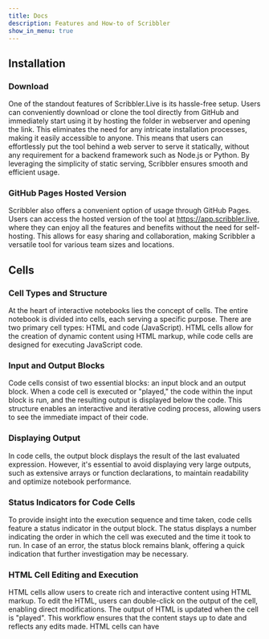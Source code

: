 ```yaml
---
title: Docs
description: Features and How-to of Scribbler
show_in_menu: true
---
```



## Installation


### Download
One of the standout features of Scribbler.Live is its hassle-free setup. Users can conveniently download or clone the tool directly from GitHub and immediately start using it by hosting the folder in webserver and opening the link. This eliminates the need for any intricate installation processes, making it easily accessible to anyone. This means that users can effortlessly put the tool behind a web server to serve it statically, without any requirement for a backend framework such as Node.js or Python. By leveraging the simplicity of static serving, Scribbler ensures smooth and efficient usage.

### GitHub Pages Hosted Version
Scribbler also offers a convenient option of usage through GitHub Pages. Users can access the hosted version of the tool at https://app.scribbler.live, where they can enjoy all the features and benefits without the need for self-hosting. This allows for easy sharing and collaboration, making Scribbler a versatile tool for various team sizes and locations.

## Cells
### Cell Types and Structure
At the heart of interactive notebooks lies the concept of cells. The entire notebook is divided into cells, each serving a specific purpose. There are two primary cell types: HTML and code (JavaScript). HTML cells allow for the creation of dynamic content using HTML markup, while code cells are designed for executing JavaScript code.

### Input and Output Blocks
Code cells consist of two essential blocks: an input block and an output block. When a code cell is executed or "played," the code within the input block is run, and the resulting output is displayed below the code. This structure enables an interactive and iterative coding process, allowing users to see the immediate impact of their code.

### Displaying Output
In code cells, the output block displays the result of the last evaluated expression. However, it's essential to avoid displaying very large outputs, such as extensive arrays or function declarations, to maintain readability and optimize notebook performance.

### Status Indicators for Code Cells
To provide insight into the execution sequence and time taken, code cells feature a status indicator in the output block. The status displays a number indicating the order in which the cell was executed and the time it took to run. In case of an error, the status block remains blank, offering a quick indication that further investigation may be necessary.

### HTML Cell Editing and Execution
HTML cells allow users to create rich and interactive content using HTML markup. To edit the HTML, users can double-click on the output of the cell, enabling direct modifications. The output of HTML is updated when the cell is "played". This workflow ensures that the content stays up to date and reflects any edits made. HTML cells can have <style> tags also inside them.

### Manipulating Cells
Scribbler provides flexibility in managing cells within the notebook. Users can easily add, delete, and rearrange cells to customize the flow and structure of their code. This feature allows for an iterative development process, facilitating experimentation and refining ideas.

### Accessing HTML Elements
A powerful capability of Scribbler is the ability to access elements created in HTML cells from code cells. This can be achieved using JavaScript methods such as document.getElementById or document.querySelector. Additionally, users can leverage the popular jQuery library by loading or importing it into the notebook, granting access to convenient $() syntax (refer to "Using external libraries").

## Cell Menu
Located conveniently in the corner of each cell, the cell-menu provides a wide array of options to streamline workflow and maximize productivity. By understanding and leveraging these operations, users can tailor their notebook to their specific needs and preferences.

### Toggling Cell Types
One of the primary functions of the cell-menu is the ability to toggle the cell type between code and HTML. This feature empowers users to switch seamlessly between writing and executing JavaScript code and creating dynamic HTML content. By simply toggling to the desired cell type from the cell-menu, users can adapt their notebook to accommodate different coding and content creation tasks.

### Running/Playing Cells
The cell-menu includes a "play" button (►) that enables users to execute the code within a code cell or display the rendered HTML content. By clicking this button, users can quickly and effortlessly run the code or view the generated output, facilitating an interactive and iterative development process. This real-time feedback loop enhances debugging and ensures accurate results. A cell can also be played using the keyboard shortcuts - Shift-Enter or Cntrl-Enter.

### Rearranging Cells
To optimize the organization and flow of the notebook, the cell-menu offers options to move cells up (↑) or down (↓). This functionality allows users to adjust the sequence of cells, ensuring logical order and coherence within the notebook. By simply selecting the appropriate directional button from the cell-menu, users can rearrange cells effortlessly, promoting a smooth and intuitive experience.

### Adding and Deleting Cells
To adapt the notebook's structure and accommodate evolving requirements, the cell-menu provides options to add new cells or delete existing ones. By selecting the "Add Cell" button (✛), users can easily insert a new cell below the current cell, facilitating the addition of new content or code. Conversely, the "Delete Cell" button (☓) empowers users to remove unnecessary or redundant cells, maintaining a clean and concise notebook structure. Cell can be added using Option/Alt-Enter.

## File Menu - Loaing and Saving

### Saving Notebooks in Browser
To preserve the current work, users can save the notebook in the Browser storage. By selecting the "Save" option from File menu, the current notebook is saved in the Browser. This capability enables easy backup and persistency across sessions. Note that if Browser data is cleared the notebooks will be deleted as well.

### Opening Notebooks From the Browser
Scribbler allows users to open a notebook saved in the browsers through the File->Open menu.

### Downloading Notebooks as .jsnb Files
To preserve and share their current work, users can download the notebook as a .jsnb file. By selecting the "Download" option, the current notebook is saved as a .jsnb file on the local machine. This capability enables easy backup, offline access, and sharing with others.

### Opening Local .jsnb Files
Scribbler allows users to open .jsnb files directly from their local machines. By selecting the "Load" option, users can browse their file system and choose the desired .jsnb file. This functionality simplifies the process of accessing existing notebooks and fosters a smooth workflow.

### GitHub Integration:
Scribbler offers seamless integration with GitHub. Users can load a file from a GitHub repository or push a file to a GitHub repository directly from the notebook interface. Upon selecting the GitHub option, an authentication dialogue will appear, requesting an access token, username/owner name, repository, and file path. It's important to note that the access token is not stored in the backend and is solely used for authenticating GitHub API calls. This integration simplifies collaboration, version control, and enables efficient teamwork.

### Exporting as HTML
Scribbler provides the ability to export the current notebook as an HTML file. By selecting the "Download as HTML" option, the notebook is saved as an HTML file on the local machine. HTML cells will be displayed as rendered HTML, while code cells will display both the code and the output as HTML. This export option is particularly useful for sharing notebooks with individuals who do not have access to the notebook interface but still need to view the content.

### Downloading Output as HTML
In scenarios where only the output of the notebook is required, users can download the output as an HTML file. By selecting the "Download only output as HTML" option, the current notebook's output is saved as an HTML file on the local machine. This feature allows users to extract and share the results of their notebook without including the underlying code.

### Downloading Code as a JavaScript File
For users who wish to extract the code in their notebooks, Scribbler offers the option to download the code as a single JavaScript file. By selecting the "Download as JS" option, the code in cells is saved as a standalone JavaScript file. This capability facilitates code reuse, archiving, and further development outside the notebook environment.

## Edit Menu
### Inserting Code Cells
To add additional code blocks to the notebook, users can insert a blank code-type cell at the end of the current notebook. This feature empowers users to continue their coding workflow and experiment with new code snippets. By selecting the "Insert Code Cell" option, a new code cell is added, ready for users to write and execute JavaScript code.

### Inserting HTML Cells
By selecting the "Insert HTML Cell" option, a blank HTML-type cell is inserted at the end of the current notebook. This feature provides users with the flexibility to add rich media, interactive elements, or structured content to their notebooks.

### Inserting Style Cells
To enhance the visual presentation and styling of HTML content within the notebook, users can insert a style cell. This unique cell type consists of a blank HTML-type cell with <style> tags already included. By selecting the "Insert Style Cell" option, users can effortlessly add a style cell at the end of the current notebook. This feature enables users to apply custom styles, modify existing styles, or create CSS rules specifically tailored to their notebook's content.

### Options
You can open options dialogue box to edit the options of the notebook. Currently you can set "Run the code when the file is loaded". If this is clicked, when the notebook is opened all the code cells in the notbook are played as soon as the notebook is loaded. This is useful when building an interactive application using Scribbler.

## URL Structure
### GitHub Pages Deployment
Scribble is deployed on GitHub Pages - the URL for the same is: [https://app.scribbler.live](https://app.scribbler.live). This URL serves as the main link for accessing the deployed app. Users can open this link in their web browser to interact with the notebook directly on the website.

### Downloaded App
When the Scribbler App file is downloaded and saved locally, the URL will be in the format: file://path/index.html. Users can access the downloaded notebook by opening the local file in their web browser. This option allows for offline access and the ability to work on the notebook without an internet connection.

### Linking with Anchors
Users can attach an anchor to the main link to specify a particular file to be loaded into the notebook. For example, appending "#./examples/Hello-world.jsnb" to the main link (https://app.scribbler.live/) will result in the file "Hello-world.jsnb" being loaded into the notebook. The file must be publicly available to be loaded in this fashion.

### GitHub File Loading
GitHub files can be loaded using a shorter notation: "github:user-name/repo/path-of-file". For instance, the file "Hello-world.jsnb" from the repository owned by "gopi-suvanam" can be linked as: https://app.scribbler.live#github:gopi-suvanam/jsnb/examples/Hello-world.jsnb. If the repository is public, Scribbler will attempt to retrieve the file and load it into the notebook. In case of a private repository, a GitHub authentication dialogue will appear to ensure proper access.

### Sharing and Collaboration
When a file is loaded from or pushed to GitHub, the URL updates to reflect the loaded file's path. This updated URL can be shared with others, simplifying collaboration. By sharing the URL, collaborators can easily access the notebook and work together seamlessly.

### Embedding
The link with the anchor tag and file path can be embedded in other applications/websites directly using iframe. For example to embed the Hello-world notebook one can use the code: 
	
	<iframe src="https://app.scribbler.live/#./examples/Hello-world.jsnb" height="400" width="100%" style="width:100%;border: thin solid black;" allowfullscreen="" frameborder="0"></iframe>
	
This displays the menu, code input and the output. If you want to see only the output use this code instead:
	
	<iframe src="https://app.scribbler.live/#./examples/Hello-world.jsnb" height="400" width="100%" style="width:100%;border: thin solid black;" allowfullscreen="" frameborder="0" sandbox="allow-scripts allow-top-navigation-by-user-activation allow-popups"></iframe>
	
This runs the notebook in a sandboxed environment. Note: if you want the code of the notebook to run when the notebook is loaded in the embedded page, click "Run the code when the file is loaded" in Edit->Options menu.


## Special Functions

These are some inbuilt functions of Scribbler to make coding simple.

### scrib.show(..)
The scrib.show() function is a powerful tool that displays an object in the output cell. It is important to note that when using scrib.show(), the displayed content should not be excessively large to avoid truncation. This function allows users to visualize and inspect objects conveniently within the notebook environment.

### scrib.currCell()
The curr_cell() function returns the element corresponding to the output of the current code cell. It provides users with direct access to the output element, enabling further customization or manipulation as needed. It's worth noting that these functions may behave differently when called from within asynchronous code due to the asynchronous nature of their execution.

### scrib.getDom(id):
The get_dom() function is a shorthand notation for window.getElementById. It allows users to access DOM elements easily by providing the element's ID. By leveraging get_dom(), users can retrieve specific elements and interact with them within their code cells.

### scrib.waitForDom(id)
The wait_for_dom() function is an asynchronous version of get_dom(). It allows users to wait for a specific DOM element to become available and resolves to the element once it is accessible. This is particularly useful when a DOM element is being created asynchronously by another activity. Users can utilize wait_for_dom() in combination with promises or within async functions to ensure proper synchronization and handling of DOM elements.

### scrib.loadFile()
The load_file() function opens the file browser and resolves to the contents of a selected file. This function enables users to read and access the contents of files directly within the notebook. By leveraging load_file(), users can seamlessly integrate external data or leverage the content of external files within their notebooks. The function is asynchronous and resolves to the contents of the file. 

### scrib.loadScript(url)
The load_script() function is used to load an external JavaScript file from a specified URL. For example, users can load libraries such as jQuery by calling load_script("https://code.jquery.com/jquery-3.6.3.min.js"). This capability allows users to incorporate additional functionality or external libraries into their notebook environment effortlessly. The function by default loads the script asynchronously. To load the script synchronously use: load_script(url,false).



## Keyboard Shortcuts
These shortcuts work when a code cell is in focus:

Ctrl-Enter/Cmd-Enter: Run the current cell
Shift-Enter': Run the current cell and go to next cell
Alt-Enter/Option-Enter: Insert new cell
Alt-D/Option-D: Delete the current cell (no undo at the moment, so be careful)
Alt/Option-Up Arrow: Move the cell up
Alt/Option-Up Down: Move the cell down
These shortcuts are global

Alt-R/Option-R: Run all the cells
Ctrl-G: Import from/Push to GitHub
Ctrl-S: Download the jsnb to local machine
Ctrl-O: Load a jsnb from local machine

## Using External Libraries

Scribbler provides the flexibility to leverage external libraries, enhancing the functionality and empowering users to access a wide range of resources. We will explore two specially built functions for utilizing external libraries: load_script() and import_module(). Additionally, we will discuss the dynamic import feature of ES6 modules and highlight the preloaded libraries D3 and Plotlyjs, along with the DI-Labs sister project. By leveraging these capabilities, users can expand the capabilities of their notebooks, access powerful data manipulation and visualization tools, and tap into a vast ecosystem of libraries and resources.

### Loading Scripts with load_script()
The load_script() function is designed to load external scripts into interactive notebooks. By providing the URL of the desired script, such as load_script("https://code.jquery.com/jquery-3.6.3.min.js") to load JQuery, users can effortlessly incorporate libraries and functionality into their notebooks. This function simplifies the process of integrating external resources, enabling users to harness the power of popular JavaScript libraries.

### Importing ES6 Modules with import_module()
The import_module() function offers a convenient way to load ES6 modules within interactive notebooks. Users can specify the module's file location as the "module" parameter and define the desired features using a dictionary called "features". The keys within the "features" dictionary are loaded from the module and exposed globally, allowing users to access and utilize specific functionalities. This capability enhances the modularity and extensibility of interactive notebooks, enabling seamless integration of ES6 modules.

### Dynamic Import with ES6 Modules
Interactive notebooks also support the dynamic import feature of ES6 modules. Users can utilize the import() function to load modules dynamically, specifying the URL of the module to be loaded. For example, import("https://unpkg.com/jquery@3.3.1/dist/jquery.min.js") loads the JQuery library dynamically into the notebook. This feature provides flexibility and on-demand loading of modules, enabling users to access specific functionalities when needed.

### Preloaded Libraries and DI-Labs
D3 and Plotlyjs libraries are preloaded in Scribbler, offering powerful data visualization capabilities. Additionally, the DI-Labs sister project provides an easy-to-use interface for working with data, including plotting, array manipulation, and scientific computing. Users can explore the provided example at https://decentralized-intelligence.com/jsnb/#/jsnb/examples/AMM-Simulation.jsnb to gain insights into the potential of DI-Labs and its integration within interactive notebooks.





	
	

